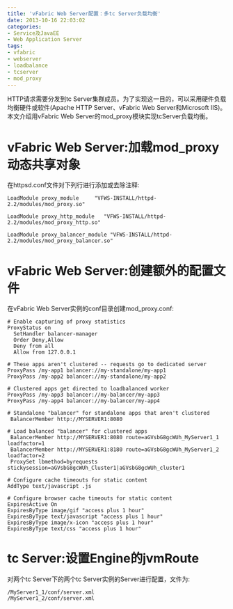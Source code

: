 ```yaml
---
title: 'vFabric Web Server配置：多tc Server负载均衡'
date: 2013-10-16 22:03:02
categories: 
- Service及JavaEE
- Web Application Server
tags: 
- vfabric
- webserver
- loadbalance
- tcserver
- mod_proxy
---
```

HTTP请求需要分发到tc Server集群成员。为了实现这一目的，可以采用硬件负载均衡硬件或软件(Apache HTTP Server、vFabric Web Server和Microsoft IIS)。本文介绍用vFabric Web Server的mod_proxy模块实现tcServer负载均衡。

# vFabric Web Server:加载mod_proxy动态共享对象

在httpsd.conf文件对下列行进行添加或去除注释: 
```
LoadModule proxy_module     "VFWS-INSTALL/httpd-2.2/modules/mod_proxy.so"

LoadModule proxy_http_module   "VFWS-INSTALL/httpd-2.2/modules/mod_proxy_http.so"

LoadModule proxy_balancer_module "VFWS-INSTALL/httpd-2.2/modules/mod_proxy_balancer.so"
```

# vFabric Web Server:创建额外的配置文件

在vFabric Web Server实例的conf目录创建mod_proxy.conf: 
```
# Enable capturing of proxy statistics
ProxyStatus on
  SetHandler balancer-manager
  Order Deny,Allow
  Deny from all
  Allow from 127.0.0.1

# These apps aren't clustered -- requests go to dedicated server
ProxyPass /my-app1 balancer://my-standalone/my-app1
ProxyPass /my-app2 balancer://my-standalone/my-app2

# Clustered apps get directed to loadbalanced worker
ProxyPass /my-app3 balancer://my-balancer/my-app3
ProxyPass /my-app4 balancer://my-balancer/my-app4

# Standalone "balancer" for standalone apps that aren't clustered
 BalancerMember http://MYSERVER1:8080

# Load balanced "balancer" for clustered apps
 BalancerMember http://MYSERVER1:8080 route=aGVsbG8gcWUh_MyServer1_1 loadfactor=1
 BalancerMember http://MYSERVER1:8180 route=aGVsbG8gcWUh_MyServer1_2 loadfactor=2
 ProxySet lbmethod=byrequests stickysession=aGVsbG8gcWUh_Cluster1|aGVsbG8gcWUh_cluster1

# Configure cache timeouts for static content
AddType text/javascript .js

# Configure browser cache timeouts for static content
ExpiresActive On
ExpiresByType image/gif "access plus 1 hour" 
ExpiresByType text/javascript "access plus 1 hour"
ExpiresByType image/x-icon "access plus 1 hour" 
ExpiresByType text/css "access plus 1 hour"
```

# tc Server:设置Engine的jvmRoute

对两个tc Server下的两个tc Server实例的Server进行配置，文件为:
```
/MyServer1_1/conf/server.xml
/MyServer1_2/conf/server.xml	
```